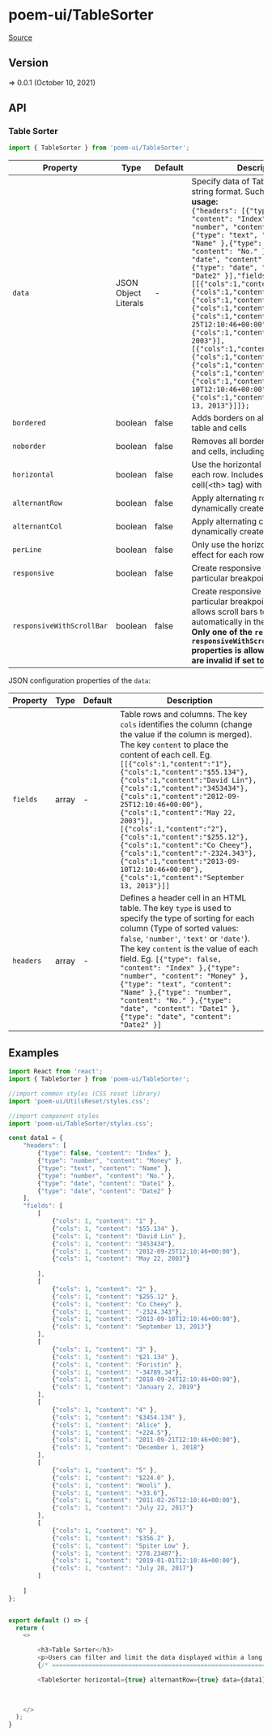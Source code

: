 # poem-ui/TableSorter

[Source](https://github.com/xizon/poem-ui/tree/main/src/TableSorter)

## Version

=> 0.0.1 (October 10, 2021)


## API

### Table Sorter
```js
import { TableSorter } from 'poem-ui/TableSorter';
```
| Property | Type | Default | Description |
| --- | --- | --- | --- |
| `data` | JSON Object Literals | - | Specify data of Table as a JSON string format. Such as: <br />**usage:**<br />`{"headers": [{"type": false, "content": "Index" },{"type": "number", "content": "Money" },{"type": "text", "content": "Name" },{"type": "number", "content": "No." },{"type": "date", "content": "Date1" },{"type": "date", "content": "Date2" }],"fields":[[{"cols":1,"content":"1"},{"cols":1,"content":"$55.134"},{"cols":1,"content":"David Lin"},{"cols":1,"content":"3453434"},{"cols":1,"content":"2012-09-25T12:10:46+00:00"},{"cols":1,"content":"May 22, 2003"}],[{"cols":1,"content":"2"},{"cols":1,"content":"$255.12"},{"cols":1,"content":"Co Cheey"},{"cols":1,"content":"-2324.343"},{"cols":1,"content":"2013-09-10T12:10:46+00:00"},{"cols":1,"content":"September 13, 2013"}]]};` |
| `bordered` | boolean  | false | Adds borders on all sides of the table and cells |
| `noborder` | boolean  | false | Removes all borders on the table and cells, including table header |
| `horizontal` | boolean  | false | Use the horizontal split effect for each row. Includes a header cell(\<th\> tag) with this attribute. |
| `alternantRow` | boolean  | false | Apply alternating row color in dynamically created table |
| `alternantCol` | boolean  | false | Apply alternating column color in dynamically created table |
| `perLine` | boolean  | false | Only use the horizontal splitting effect for each row. |
| `responsive` | boolean  | false | Create responsive tables up to a particular breakpoint. |
| `responsiveWithScrollBar` | boolean  | false | Create responsive tables up to a particular breakpoint. This property allows scroll bars to be created automatically in the table. <br />**Only one of the `responsive` and `responsiveWithScrollBar` properties is allowed, and both are invalid if set to true.** |



JSON configuration properties of the `data`:

| Property | Type | Default | Description |
| --- | --- | --- | --- |
| `fields` | array | - | Table rows and columns. The key `cols` identifies the column (change the value if the column is merged). The key `content` to place the content of each cell. Eg. `[[{"cols":1,"content":"1"},{"cols":1,"content":"$55.134"},{"cols":1,"content":"David Lin"},{"cols":1,"content":"3453434"},{"cols":1,"content":"2012-09-25T12:10:46+00:00"},{"cols":1,"content":"May 22, 2003"}],[{"cols":1,"content":"2"},{"cols":1,"content":"$255.12"},{"cols":1,"content":"Co Cheey"},{"cols":1,"content":"-2324.343"},{"cols":1,"content":"2013-09-10T12:10:46+00:00"},{"cols":1,"content":"September 13, 2013"}]]` |
| `headers` | array | - | Defines a header cell in an HTML table. The key `type` is used to specify the type of sorting for each column (Type of sorted values: `false`, `'number'`, `'text'` or `'date'`). The key `content` is the value of each field. Eg. `[{"type": false, "content": "Index" },{"type": "number", "content": "Money" },{"type": "text", "content": "Name" },{"type": "number", "content": "No." },{"type": "date", "content": "Date1" },{"type": "date", "content": "Date2" }]` |


## Examples

```js
import React from 'react';
import { TableSorter } from 'poem-ui/TableSorter';

//import common styles (CSS reset library)
import 'poem-ui/UtilsReset/styles.css'; 

//import component styles
import 'poem-ui/TableSorter/styles.css';

const data1 = {
	"headers": [
		{"type": false, "content": "Index" },
	    {"type": "number", "content": "Money" },
		{"type": "text", "content": "Name" },
		{"type": "number", "content": "No." },
		{"type": "date", "content": "Date1" },
		{"type": "date", "content": "Date2" }
	],
	"fields": [
		[
			{"cols": 1, "content": "1" },
			{"cols": 1, "content": "$55.134" },
			{"cols": 1, "content": "David Lin" },
			{"cols": 1, "content": "3453434"},
			{"cols": 1, "content": "2012-09-25T12:10:46+00:00"},
			{"cols": 1, "content": "May 22, 2003"}
			
		],
		[
			{"cols": 1, "content": "2" },
			{"cols": 1, "content": "$255.12" },
			{"cols": 1, "content": "Co Cheey" },
			{"cols": 1, "content": "-2324.343"},
			{"cols": 1, "content": "2013-09-10T12:10:46+00:00"},
			{"cols": 1, "content": "September 13, 2013"}
		],	
		[
			{"cols": 1, "content": "3" },
			{"cols": 1, "content": "$21.134" },
			{"cols": 1, "content": "Foristin" },
			{"cols": 1, "content": "-34789.34"},
			{"cols": 1, "content": "2018-09-24T12:10:46+00:00"},
			{"cols": 1, "content": "January 2, 2019"}
		],	
		[
			{"cols": 1, "content": "4" },
			{"cols": 1, "content": "$3454.134" },
			{"cols": 1, "content": "Alice" },
			{"cols": 1, "content": "+224.5"},
			{"cols": 1, "content": "2011-09-21T12:10:46+00:00"},
			{"cols": 1, "content": "December 1, 2018"}
		],	
		[
			{"cols": 1, "content": "5" },
			{"cols": 1, "content": "$224.0" },
			{"cols": 1, "content": "Wooli" },
			{"cols": 1, "content": "+33.6"},
			{"cols": 1, "content": "2011-02-26T12:10:46+00:00"},
			{"cols": 1, "content": "July 22, 2017"}
		],	
		[
			{"cols": 1, "content": "6" },
			{"cols": 1, "content": "$356.2" },
			{"cols": 1, "content": "Spiter Low" },
			{"cols": 1, "content": "278.23487"},
			{"cols": 1, "content": "2019-01-01T12:10:46+00:00"},
			{"cols": 1, "content": "July 28, 2017"}
		]
		
	]
};


export default () => {
  return (
    <>

		<h3>Table Sorter</h3>
		<p>Users can filter and limit the data displayed within a long data table.</p>
		{/* ================================================================== */}      

		<TableSorter horizontal={true} alternantRow={true} data={data1} />

	  
	  
    </>
  );
}

```
